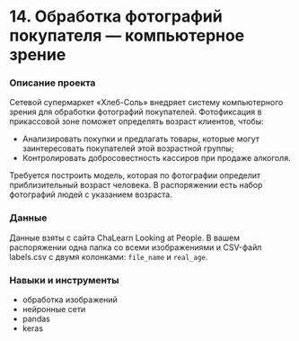 # 14. Обработка фотографий покупателя — компьютерное зрение

### Описание проекта

Сетевой супермаркет «Хлеб-Соль» внедряет систему компьютерного зрения для обработки фотографий покупателей. Фотофиксация в прикассовой зоне поможет определять возраст клиентов, чтобы:
* Анализировать покупки и предлагать товары, которые могут заинтересовать покупателей этой возрастной группы;
* Контролировать добросовестность кассиров при продаже алкоголя.

Требуется построить модель, которая по фотографии определит приблизительный возраст человека. В распоряжении есть набор фотографий людей с указанием возраста.

### Данные

Данные взяты с сайта ChaLearn Looking at People.
В вашем распоряжении одна папка со всеми изображениями и CSV-файл labels.csv с двумя колонками: `file_name` и `real_age`. 

### Навыки и инструменты

* обработка изображений
* нейронные сети
* pandas
* keras
